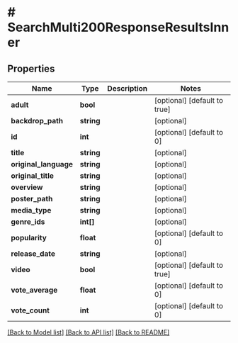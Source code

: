 # # SearchMulti200ResponseResultsInner

## Properties

Name | Type | Description | Notes
------------ | ------------- | ------------- | -------------
**adult** | **bool** |  | [optional] [default to true]
**backdrop_path** | **string** |  | [optional]
**id** | **int** |  | [optional] [default to 0]
**title** | **string** |  | [optional]
**original_language** | **string** |  | [optional]
**original_title** | **string** |  | [optional]
**overview** | **string** |  | [optional]
**poster_path** | **string** |  | [optional]
**media_type** | **string** |  | [optional]
**genre_ids** | **int[]** |  | [optional]
**popularity** | **float** |  | [optional] [default to 0]
**release_date** | **string** |  | [optional]
**video** | **bool** |  | [optional] [default to true]
**vote_average** | **float** |  | [optional] [default to 0]
**vote_count** | **int** |  | [optional] [default to 0]

[[Back to Model list]](../../README.md#models) [[Back to API list]](../../README.md#endpoints) [[Back to README]](../../README.md)
